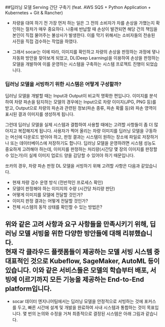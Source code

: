 
##딥러닝 모델 Serving 간단 구축기 (feat. AWS SQS + Python Application + Kubernetes + Git & Rancher)<br>


- 차량을 대여 하기 전 가장 먼저 하는 일은 그 전의 소비자가 차를 손상을 가했는지 확인하는 절차가 매우 중요하다. 나중에 반납할 때 손상이 발견되면 
해당 건의 책임을 본인이 직접 물어주는 불상사가 발생한다. 이를 막기 위해서는 소비자들의 전송된 사진을 직접 검수하는 작업을 하였다.

- 그래서 socar는 이에 따라, 이미지를 확인하고 차량의 손상을 판정하는 과정에 댛나 자동화 방안을 찾아보게 되었고, DL(Deep Learning)을 이용하여 
손상을 판정하는 모델을 개발하여 이를 운영하는 시스템을 구축하는 시스템 프로젝트 진행이 되었습니다.

### 딥러닝 모델을 서빙하기 위한 시스템은 어떻게 구성할까?<br>
딥러닝 모델을 개발할 때는 Input과 Output이 비교적 명확한 편입니다. 이미지를 분석하여 차량 파손을 탐지하는 모델의 경우에는 Input으로 차량 이미지(JPG, PNG 등)를 받고, Output으로 차량의 파손과 관련된 정보(파손 종류, 파손 확률 등)와 파손 영역이 표시된 결과 이미지를 생성하게 됩니다.

그런데 딥러닝 모델을 실제 시스템과 결합하여 사용할 때에는 고려할 사항들이 좀 더 많아지고 복잡해지게 됩니다.
사용자가 찍어 올리는 차량 이미지를 딥러닝 모델을 구동하는 머신에 다운로드 받아야 하고, 판정 결과는 시스템이 원하는 장소에 파일로 저장하거나 또는 데이터베이스에 저장하기도 합니다. 딥러닝 모델을 운영하려면 시스템 성능도 중요하게 고려해야 하는데, 이미지를 판정하는 처리량(시간당 몇 장의 이미지를 판정할 수 있는가)이 실제 이미지 업로드 양을 감당할 수 있어야 하기 때문입니다.

쏘카의 경우, 차량 파손 판정 DL 모델을 서빙하기 위해 고려할 사항은 다음과 같았습니다.

- 현재 차량 검수 운영 방식 (전반적인 프로세스 확인)
- 모델이 판정해야 하는 이미지의 수량 (시간당 처리량 판단)
- 어떻게 이미지를 모델에 전달할 것인가?
- 이미지 판정 결과는 어떻게 전달할 것인가?
- 전체 시스템의 동작 상태를 확인할 수 있는 방법은?

위와 같은 고려 사항과 요구 사항들을 만족시키기 위해, 딥러닝 모델 서빙을 위한 다양한 방안들에 대해 리뷰했습니다.<br>
현재 각 클라우드 플랫폼들이 제공하는 모델 서빙 시스템 중 대표적인 것으로 Kubeflow, SageMaker, AutoML 등이 있습니다. 이와 같은 서비스들은 모델의 학습부터 배포, 
서빙에 이르기까지 모든 기능을 제공하는 End-to-End platform입니다.
--------------------------------------------------------------------------------------
- socar 데이터 엔지니어팀에서는 딥러닝 모델을 안정적으로 서빙하는 것에 포커스를 두고, 빠른 시간에 설계 및 개발을 완료하여 사내 시스템과 통합하는 것이 목표입니다.
몇 번의 논의와 수정을 거쳐 최종적으로 결정된 시스템은 아래 그림과 같습니다.




